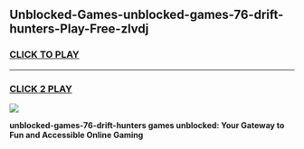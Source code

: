 
## Unblocked-Games-unblocked-games-76-drift-hunters-Play-Free-zlvdj
<h3>
<a href="https://premium76.site?title=unblocked-games-76-drift-hunters&ref=23A">CLICK TO PLAY</a></h3>
<hr>

<h3>
<a href="https://premium76.site?title=unblocked-games-76-drift-hunters&ref=23A">CLICK 2 PLAY</a>
  
</h3>

<a href="https://premium76.site?title=unblocked-games-76-drift-hunters&ref=23A"><img src="https://clearcache.store/games.png"></a>


**unblocked-games-76-drift-hunters games unblocked: Your Gateway to Fun and Accessible Online Gaming**

